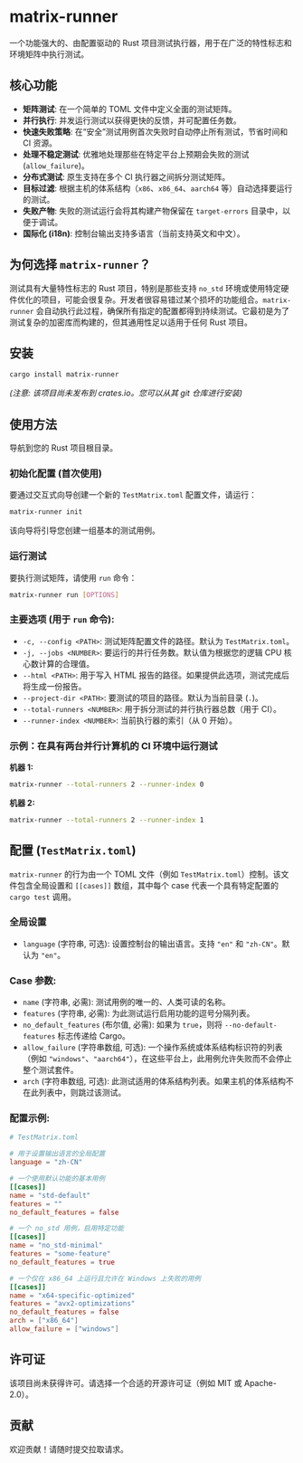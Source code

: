 # matrix-runner

一个功能强大的、由配置驱动的 Rust 项目测试执行器，用于在广泛的特性标志和环境矩阵中执行测试。

## 核心功能

- **矩阵测试**: 在一个简单的 TOML 文件中定义全面的测试矩阵。
- **并行执行**: 并发运行测试以获得更快的反馈，并可配置任务数。
- **快速失败策略**: 在“安全”测试用例首次失败时自动停止所有测试，节省时间和 CI 资源。
- **处理不稳定测试**: 优雅地处理那些在特定平台上预期会失败的测试 (`allow_failure`)。
- **分布式测试**: 原生支持在多个 CI 执行器之间拆分测试矩阵。
- **目标过滤**: 根据主机的体系结构（`x86`、`x86_64`、`aarch64` 等）自动选择要运行的测试。
- **失败产物**: 失败的测试运行会将其构建产物保留在 `target-errors` 目录中，以便于调试。
- **国际化 (i18n)**: 控制台输出支持多语言（当前支持英文和中文）。

## 为何选择 `matrix-runner`？

测试具有大量特性标志的 Rust 项目，特别是那些支持 `no_std` 环境或使用特定硬件优化的项目，可能会很复杂。开发者很容易错过某个损坏的功能组合。`matrix-runner` 会自动执行此过程，确保所有指定的配置都得到持续测试。它最初是为了测试复杂的加密库而构建的，但其通用性足以适用于任何 Rust 项目。

## 安装

```bash
cargo install matrix-runner
```

*(注意: 该项目尚未发布到 crates.io。您可以从其 git 仓库进行安装)*

## 使用方法

导航到您的 Rust 项目根目录。

### 初始化配置 (首次使用)
要通过交互式向导创建一个新的 `TestMatrix.toml` 配置文件，请运行：
```bash
matrix-runner init
```
该向导将引导您创建一组基本的测试用例。

### 运行测试
要执行测试矩阵，请使用 `run` 命令：
```bash
matrix-runner run [OPTIONS]
```

### 主要选项 (用于 `run` 命令):

- `-c, --config <PATH>`: 测试矩阵配置文件的路径。默认为 `TestMatrix.toml`。
- `-j, --jobs <NUMBER>`: 要运行的并行任务数。默认值为根据您的逻辑 CPU 核心数计算的合理值。
- `--html <PATH>`: 用于写入 HTML 报告的路径。如果提供此选项，测试完成后将生成一份报告。
- `--project-dir <PATH>`: 要测试的项目的路径。默认为当前目录 (`.`)。
- `--total-runners <NUMBER>`: 用于拆分测试的并行执行器总数（用于 CI）。
- `--runner-index <NUMBER>`: 当前执行器的索引（从 0 开始）。

### 示例：在具有两台并行计算机的 CI 环境中运行测试

**机器 1:**
```bash
matrix-runner --total-runners 2 --runner-index 0
```

**机器 2:**
```bash
matrix-runner --total-runners 2 --runner-index 1
```

## 配置 (`TestMatrix.toml`)

`matrix-runner` 的行为由一个 TOML 文件（例如 `TestMatrix.toml`）控制。该文件包含全局设置和 `[[cases]]` 数组，其中每个 case 代表一个具有特定配置的 `cargo test` 调用。

### 全局设置

- `language` (字符串, 可选): 设置控制台的输出语言。支持 `"en"` 和 `"zh-CN"`。默认为 `"en"`。

### Case 参数:

- `name` (字符串, 必需): 测试用例的唯一的、人类可读的名称。
- `features` (字符串, 必需): 为此测试运行启用功能的逗号分隔列表。
- `no_default_features` (布尔值, 必需): 如果为 `true`，则将 `--no-default-features` 标志传递给 Cargo。
- `allow_failure` (字符串数组, 可选): 一个操作系统或体系结构标识符的列表（例如 `"windows"`、`"aarch64"`），在这些平台上，此用例允许失败而不会停止整个测试套件。
- `arch` (字符串数组, 可选): 此测试适用的体系结构列表。如果主机的体系结构不在此列表中，则跳过该测试。

### 配置示例:

```toml
# TestMatrix.toml

# 用于设置输出语言的全局配置
language = "zh-CN"

# 一个使用默认功能的基本用例
[[cases]]
name = "std-default"
features = ""
no_default_features = false

# 一个 no_std 用例，启用特定功能
[[cases]]
name = "no_std-minimal"
features = "some-feature"
no_default_features = true

# 一个仅在 x86_64 上运行且允许在 Windows 上失败的用例
[[cases]]
name = "x64-specific-optimized"
features = "avx2-optimizations"
no_default_features = false
arch = ["x86_64"]
allow_failure = ["windows"]
```

## 许可证

该项目尚未获得许可。请选择一个合适的开源许可证（例如 MIT 或 Apache-2.0）。

## 贡献

欢迎贡献！请随时提交拉取请求。 